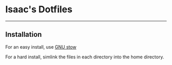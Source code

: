 # Isaac's Dotfiles
---
## Installation
For an easy install, use [GNU stow](https://www.gnu.org/software/stow/)

For a hard install, simlink the files in each directory into the home directory.

